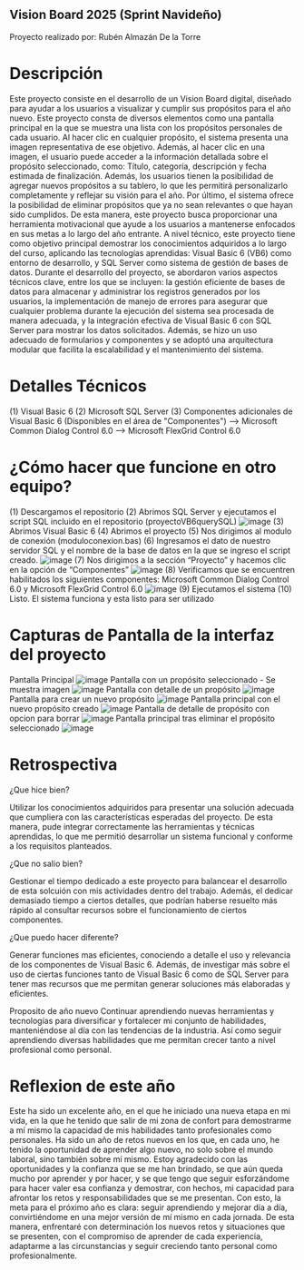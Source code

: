 ## Vision Board 2025 (Sprint Navideño)
Proyecto realizado por: Rubén Almazán De la Torre

# Descripción
Este proyecto consiste en el desarrollo de un Vision Board digital, diseñado para ayudar a los usuarios a visualizar y cumplir sus propósitos para el año nuevo. 
Este proyecto consta de diversos elementos como una pantalla principal en la que se muestra una lista con los propósitos personales de cada usuario. Al hacer clic en cualquier propósito, el sistema presenta una imagen representativa de ese objetivo. Además, al hacer clic en una imagen, el usuario puede acceder a la información detallada sobre el propósito seleccionado, como: Título, categoría, descripción y fecha estimada de finalización. Además, los usuarios tienen la posibilidad de agregar nuevos propósitos a su tablero, lo que les permitirá personalizarlo completamente y reflejar su visión para el año. Por último, el sistema ofrece la posibilidad de eliminar propósitos que ya no sean relevantes o que hayan sido cumplidos. De esta manera, este proyecto busca proporcionar una herramienta motivacional que ayude a los usuarios a mantenerse enfocados en sus metas a lo largo del año entrante.
A nivel técnico, este proyecto tiene como objetivo principal demostrar los conocimientos adquiridos a lo largo del curso, aplicando las tecnologías aprendidas: Visual Basic 6 (VB6) como entorno de desarrollo, y SQL Server como sistema de gestión de bases de datos. Durante el desarrollo del proyecto, se abordaron varios aspectos técnicos clave, entre los que se incluyen: la gestión eficiente de bases de datos para almacenar y administrar los registros generados por los usuarios, la implementación de manejo de errores para asegurar que cualquier problema durante la ejecución del sistema sea procesada de manera adecuada, y la integración efectiva de Visual Basic 6 con SQL Server para mostrar los datos solicitados. Además, se hizo un uso adecuado de formularios y componentes y se adoptó una arquitectura modular que facilita la escalabilidad y el mantenimiento del sistema.

# Detalles Técnicos
(1) Visual Basic 6 
(2) Microsoft SQL Server 
(3) Componentes adicionales de Visual Basic 6 (Disponibles en el área de "Componentes") 
--> Microsoft Common Dialog Control 6.0
--> Microsoft FlexGrid Control 6.0

# ¿Cómo hacer que funcione en otro equipo?
(1) Descargamos el repositorio
(2) Abrimos SQL Server y ejecutamos el script SQL incluido en el repositorio (proyectoVB6querySQL)
![image](https://github.com/user-attachments/assets/33e2e1d2-45ae-41f7-82b9-2d9f18aed533)
(3) Abrimos Visual Basic 6
(4) Abrimos el proyecto 
(5) Nos dirigimos al modulo de conexión (moduloconexion.bas)
(6) Ingresamos el dato de nuestro servidor SQL y el nombre de la base de datos en la que se ingreso el script creado.
![image](https://github.com/user-attachments/assets/ac4782c1-b0e1-4cbf-9a2e-3c72aaffd140)
(7) Nos dirigimos a la sección “Proyecto” y hacemos clic en la opción de “Componentes”
![image](https://github.com/user-attachments/assets/84203f2b-2553-4ab3-88ac-9a9bfbb5ea03)
(8) Verificamos que se encuentren habilitados los siguientes componentes: Microsoft Common Dialog Control 6.0 y Microsoft FlexGrid Control 6.0
![image](https://github.com/user-attachments/assets/cbcf1d3a-3772-45c8-b015-6b78c577e5e3)
(9) Ejecutamos el sistema
(10) Listo. El sistema funciona y esta listo para ser utilizado

# Capturas de Pantalla de la interfaz del proyecto
Pantalla Principal
![image](https://github.com/user-attachments/assets/c1cc6ad3-a818-4c10-bee5-7fb064955074)
Pantalla con un propósito seleccionado - Se muestra imagen
![image](https://github.com/user-attachments/assets/a352fdac-dfed-421b-95bf-65c6f04cb537)
Pantalla con detalle de un propósito
![image](https://github.com/user-attachments/assets/3f25239e-c9e1-41ad-b861-998216f6019a)
Pantalla para crear un nuevo propósito 
![image](https://github.com/user-attachments/assets/3944b2e8-36c8-4200-add0-e5639ab7a6d6)
Pantalla principal con el nuevo propósito creado 
![image](https://github.com/user-attachments/assets/8695ceae-89e9-4f0b-b480-e10a03ae3bc9)
Pantalla de detalle de propósito con opcion para borrar
![image](https://github.com/user-attachments/assets/1c9ac4e2-4e1c-48d4-9363-52ca5a995387)
Pantalla principal tras eliminar el propósito seleccionado
![image](https://github.com/user-attachments/assets/029a14aa-da80-47ce-9e0a-962868632332)

# Retrospectiva
¿Que hice bien?

Utilizar los conocimientos adquiridos para presentar una solución adecuada que cumpliera con las características esperadas del proyecto. De esta manera, pude integrar correctamente las herramientas y técnicas aprendidas, lo que me permitió desarrollar un sistema funcional y conforme a los requisitos planteados.

¿Que no salio bien?

Gestionar el tiempo dedicado a este proyecto para balancear el desarrollo de esta solcuión con mis actividades dentro del trabajo. Además, el dedicar demasiado tiempo a ciertos detalles, que podrían haberse resuelto más rápido al consultar recursos sobre el funcionamiento de ciertos componentes. 

¿Que puedo hacer diferente?

Generar funciones mas eficientes, conociendo a detalle el uso y relevancia de los componentes de Visual Basic 6. Además, de investigar más sobre el uso de ciertas funciones tanto de Visual Basic 6 como de SQL Server para tener mas recursos que me permitan generar soluciones más elaboradas y eficientes. 

Proposito de año nuevo
Continuar aprendiendo nuevas herramientas y tecnologías para diversificar y fortalecer mi conjunto de habilidades, manteniéndose al día con las tendencias de la industria. Así como seguir aprendiendo diversas habilidades que me permitan crecer tanto a nivel profesional como personal.

# Reflexion de este año 
Este ha sido un excelente año, en el que he iniciado una nueva etapa en mi vida, en la que he tenido que salir de mi zona de confort para demostrarme a mí mismo la capacidad de mis habilidades tanto profesionales como personales. Ha sido un año de retos nuevos en los que, en cada uno, he tenido la oportunidad de aprender algo nuevo, no solo sobre el mundo laboral, sino también sobre mí mismo. Estoy agradecido con las oportunidades y la confianza que se me han brindado, se que aún queda mucho por aprender y por hacer, y se que tengo que seguir esforzándome para hacer valer esa confianza y demostrar, con hechos, mi capacidad para afrontar los retos y responsabilidades que se me presentan. Con esto, la meta para el próximo año es clara: seguir aprendiendo y mejorar día a día, convirtiéndome en una mejor versión de mí mismo en cada jornada. De esta manera, enfrentaré con determinación los nuevos retos y situaciones que se presenten, con el compromiso de aprender de cada experiencia, adaptarme a las circunstancias y seguir creciendo tanto personal como profesionalmente. 

